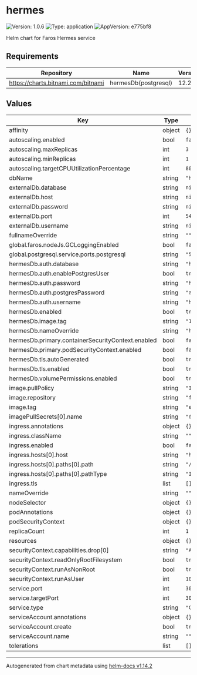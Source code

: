 # hermes

![Version: 1.0.6](https://img.shields.io/badge/Version-1.0.6-informational?style=flat-square) ![Type: application](https://img.shields.io/badge/Type-application-informational?style=flat-square) ![AppVersion: e775bf8](https://img.shields.io/badge/AppVersion-e775bf8-informational?style=flat-square)

Helm chart for Faros Hermes service

## Requirements

| Repository | Name | Version |
|------------|------|---------|
| https://charts.bitnami.com/bitnami | hermesDb(postgresql) | 12.2.2 |

## Values

| Key | Type | Default | Description |
|-----|------|---------|-------------|
| affinity | object | `{}` |  |
| autoscaling.enabled | bool | `false` |  |
| autoscaling.maxReplicas | int | `3` |  |
| autoscaling.minReplicas | int | `1` |  |
| autoscaling.targetCPUUtilizationPercentage | int | `80` |  |
| dbName | string | `"hermes-db"` |  |
| externalDb.database | string | `nil` |  |
| externalDb.host | string | `nil` |  |
| externalDb.password | string | `nil` |  |
| externalDb.port | int | `5432` |  |
| externalDb.username | string | `nil` |  |
| fullnameOverride | string | `""` |  |
| global.faros.nodeJs.GCLoggingEnabled | bool | `false` |  |
| global.postgresql.service.ports.postgresql | string | `"5432"` |  |
| hermesDb.auth.database | string | `"hermesdb"` |  |
| hermesDb.auth.enablePostgresUser | bool | `true` |  |
| hermesDb.auth.password | string | `"hermes"` |  |
| hermesDb.auth.postgresPassword | string | `"admin"` |  |
| hermesDb.auth.username | string | `"hermes"` |  |
| hermesDb.enabled | bool | `true` |  |
| hermesDb.image.tag | string | `"14.7.0"` |  |
| hermesDb.nameOverride | string | `"hermes-db"` |  |
| hermesDb.primary.containerSecurityContext.enabled | bool | `false` |  |
| hermesDb.primary.podSecurityContext.enabled | bool | `false` |  |
| hermesDb.tls.autoGenerated | bool | `true` |  |
| hermesDb.tls.enabled | bool | `true` |  |
| hermesDb.volumePermissions.enabled | bool | `true` |  |
| image.pullPolicy | string | `"IfNotPresent"` |  |
| image.repository | string | `"farosai/hermes"` |  |
| image.tag | string | `"e775bf8c65a71a8fd18a9bf3cabcce9f5613b68b"` |  |
| imagePullSecrets[0].name | string | `"dockerhub"` |  |
| ingress.annotations | object | `{}` |  |
| ingress.className | string | `""` |  |
| ingress.enabled | bool | `false` |  |
| ingress.hosts[0].host | string | `"hermes.local"` |  |
| ingress.hosts[0].paths[0].path | string | `"/"` |  |
| ingress.hosts[0].paths[0].pathType | string | `"ImplementationSpecific"` |  |
| ingress.tls | list | `[]` |  |
| nameOverride | string | `""` |  |
| nodeSelector | object | `{}` |  |
| podAnnotations | object | `{}` |  |
| podSecurityContext | object | `{}` |  |
| replicaCount | int | `1` |  |
| resources | object | `{}` |  |
| securityContext.capabilities.drop[0] | string | `"ALL"` |  |
| securityContext.readOnlyRootFilesystem | bool | `true` |  |
| securityContext.runAsNonRoot | bool | `true` |  |
| securityContext.runAsUser | int | `1000` |  |
| service.port | int | `3000` |  |
| service.targetPort | int | `3000` |  |
| service.type | string | `"ClusterIP"` |  |
| serviceAccount.annotations | object | `{}` |  |
| serviceAccount.create | bool | `true` |  |
| serviceAccount.name | string | `""` |  |
| tolerations | list | `[]` |  |

----------------------------------------------
Autogenerated from chart metadata using [helm-docs v1.14.2](https://github.com/norwoodj/helm-docs/releases/v1.14.2)
